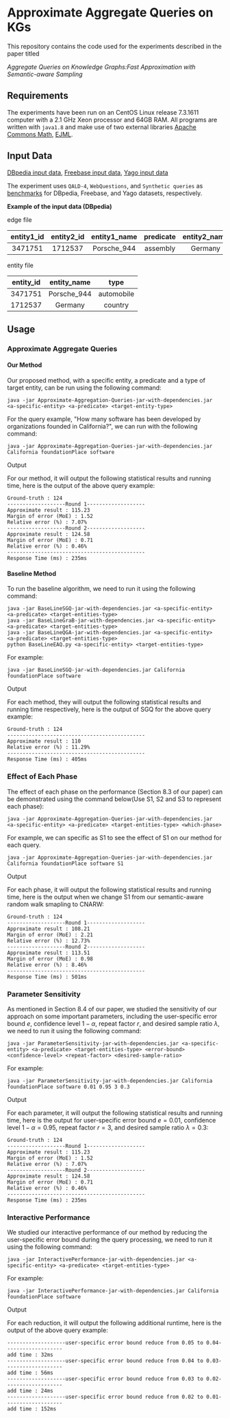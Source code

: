 # Approximate Aggregate Queries on KGs

This repository contains the code used for the experiments described in the paper titled

_Aggregate Queries on Knowledge Graphs:Fast Approximation with Semantic-aware Sampling_

## Requirements

The experiments have been run on an CentOS Linux release 7.3.1611 computer with a 2.1 GHz Xeon processor and 64GB RAM. All programs are written with `java1.8` and make use of two external libraries [Apache Commons Math](http://commons.apache.org/proper/commons-math/download_math.cgi), [EJML](http://ejml.org/wiki/index.php?title=Main_Page).

## Input Data

[DBpedia input data](https://drive.google.com/drive/folders/1fQEbz7tmcbe8R3sTO_LwJ9LVBDtqlyph?usp=sharing), [Freebase input data](https://drive.google.com/drive/folders/1wZSbxF_x2DSJWiMf5sW9WnJ1NW_RR3IG?usp=sharing), [Yago input data](https://drive.google.com/drive/folders/1wZSbxF_x2DSJWiMf5sW9WnJ1NW_RR3IG?usp=sharing)

The experiment uses `QALD-4`, `WebQuestions`, and `Synthetic queries` as [benchmarks](https://drive.google.com/drive/folders/19T1Th9G4HcffIhAbaCHqOJPxeWElOy51?usp=sharing) for DBpedia, Freebase, and Yago datasets, respectively.

**Example of the input data (DBpedia)**

edge file

| entity1_id | entity2_id | entity1_name | predicate | entity2_name |
| :--------: | :--------: | :----------: | :-------: | :----------: |
|  3471751   |  1712537   | Porsche_944  | assembly  |   Germany    |

entity file

| entity_id | entity_name |    type    |
| :-------: | :---------: | :--------: |
|  3471751  | Porsche_944 | automobile |
|  1712537  |   Germany   |  country   |

## Usage

### Approximate Aggregate Queries

#### Our Method

Our proposed method, with a specific entity, a predicate and a type of target entity, can be run using the following command:

```
java -jar Approximate-Aggregation-Queries-jar-with-dependencies.jar <a-specific-entity> <a-predicate> <target-entity-type>
```

For the query example, "How many software has been developed by organizations founded in California?", we can run with the following command:

```
java -jar Approximate-Aggregation-Queries-jar-with-dependencies.jar California foundationPlace software
```

Output

For our method, it will output the following statistical results and running time, here is the output of the above query example:

```
Ground-truth : 124
-------------------Round 1-------------------
Approximate result : 115.23
Margin of error (MoE) : 1.52
Relative error (%) : 7.07%
-------------------Round 2-------------------
Approximate result : 124.58
Margin of error (MoE) : 0.71
Relative error (%) : 0.46%
---------------------------------------------
Response Time (ms) : 235ms
```

#### Baseline Method

To run the baseline algorithm, we need to run it using the following command:

```
java -jar BaseLineSGQ-jar-with-dependencies.jar <a-specific-entity> <a-predicate> <target-entities-type>
java -jar BaseLineGraB-jar-with-dependencies.jar <a-specific-entity> <a-predicate> <target-entities-type>
java -jar BaseLineQGA-jar-with-dependencies.jar <a-specific-entity> <a-predicate> <target-entities-type>
python BaseLineEAQ.py <a-specific-entity> <target-entities-type>
```

For example:

```
java -jar BaseLineSGQ-jar-with-dependencies.jar California foundationPlace software
```

Output

For each method, they will output the following statistical results and running time respectively, here is the output of SGQ for the above query example:

```
Ground-truth : 124
---------------------------------------------
Approximate result : 110
Relative error (%) : 11.29%
---------------------------------------------
Response Time (ms) : 405ms
```

### Effect of Each Phase

The effect of each phase on the performance (Section 8.3 of our paper) can be demonstrated using the command below(Use S1, S2 and S3 to represent each phase):

```
java -jar Approximate-Aggregation-Queries-jar-with-dependencies.jar <a-specific-entity> <a-predicate> <target-entities-type> <which-phase>
```

For example, we can specific <which-phase> as S1 to see the effect of S1 on our method for each query.

```
java -jar Approximate-Aggregation-Queries-jar-with-dependencies.jar California foundationPlace software S1
```

Output

For each phase, it will output the following statistical results and running time, here is the output when we change S1 from our semantic-aware random walk smapling to CNARW:

```
Ground-truth : 124
-------------------Round 1-------------------
Approximate result : 108.21
Margin of error (MoE) : 2.21
Relative error (%) : 12.73%
-------------------Round 2-------------------
Approximate result : 113.51
Margin of error (MoE) : 0.98
Relative error (%) : 8.46%
---------------------------------------------
Response Time (ms) : 501ms
```

### Parameter Sensitivity

As mentioned in Section 8.4 of our paper, we studied the sensitivity of our approach on some important parameters, including the user-specific error bound $e$, confidence level $1-\alpha$, repeat factor $r$, and desired sample ratio $\lambda$, we need to run it using the following command:

```
java -jar ParameterSensitivity-jar-with-dependencies.jar <a-specific-entity> <a-predicate> <target-entities-type> <error-bound> <confidence-level> <repeat-factor> <desired-sample-ratio>
```

For example:

```
java -jar ParameterSensitivity-jar-with-dependencies.jar California foundationPlace software 0.01 0.95 3 0.3
```

Output

For each parameter, it will output the following statistical results and running time, here is the output for user-specific error bound $e=0.01$, confidence level $1-\alpha=0.95$, repeat factor $r=3$, and desired sample ratio $\lambda=0.3$:

```
Ground-truth : 124
-------------------Round 1-------------------
Approximate result : 115.23
Margin of error (MoE) : 1.52
Relative error (%) : 7.07%
-------------------Round 2-------------------
Approximate result : 124.58
Margin of error (MoE) : 0.71
Relative error (%) : 0.46%
---------------------------------------------
Response Time (ms) : 235ms
```

### Interactive Performance

We studied our interactive performance of our method by reducing the user-specific error bound during the query processing, we need to run it using the following command:

```
java -jar InteractivePerformance-jar-with-dependencies.jar <a-specific-entity> <a-predicate> <target-entities-type>
```

For example:

```
java -jar InteractivePerformance-jar-with-dependencies.jar California foundationPlace software
```

Output

For each reduction, it will output the following additional runtime, here is the output of the above query example:

```
-------------------user-specific error bound reduce from 0.05 to 0.04-------------------
add time : 32ms
-------------------user-specific error bound reduce from 0.04 to 0.03-------------------
add time : 56ms
-------------------user-specific error bound reduce from 0.03 to 0.02-------------------
add time : 24ms
-------------------user-specific error bound reduce from 0.02 to 0.01-------------------
add time : 152ms
```

